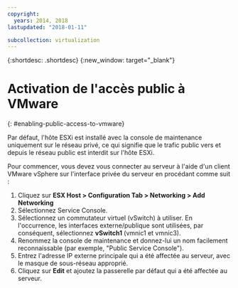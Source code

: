 ```yaml
---
copyright:
  years: 2014, 2018
lastupdated: "2018-01-11"

subcollection: virtualization
---
```

{:shortdesc: .shortdesc}
{:new_window: target="_blank"}

# Activation de l'accès public à VMware
{: #enabling-public-access-to-vmware}

Par défaut, l'hôte ESXi est installé avec la console de maintenance uniquement sur le réseau privé, ce qui signifie que le trafic public vers et depuis le réseau public est interdit sur l'hôte ESXi. 

Pour commencer, vous devez vous connecter au serveur à l'aide d'un client VMware vSphere sur l'interface privée du serveur en procédant comme suit :

1. Cliquez sur **ESX Host > Configuration Tab > Networking > Add Networking**
2. Sélectionnez Service Console.
3. Sélectionnez un commutateur virtuel (vSwitch) à utiliser. En l'occurrence, les interfaces externe/publique sont utilisées, par conséquent, sélectionnez **vSwitch1** (vmnic1 et vmnic3).
4. Renommez la console de maintenance et donnez-lui un nom facilement reconnaissable (par exemple, "Public Service Console").
5. Entrez l'adresse IP externe principale qui a été affectée au serveur, avec le masque de sous-réseau approprié. 
6. Cliquez sur **Edit** et ajoutez la passerelle par défaut qui a été affectée au serveur. 

